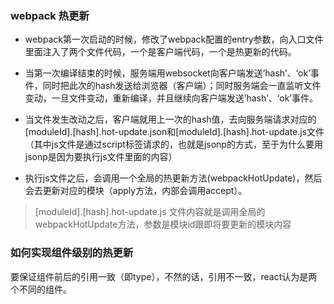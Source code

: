### webpack 热更新

- webpack第一次启动的时候，修改了webpack配置的entry参数，向入口文件里面注入了两个文件代码，一个是客户端代码，一个是热更新的代码。

- 当第一次编译结束的时候，服务端用websocket向客户端发送’hash’、‘ok’事件，同时把此次的hash发送给浏览器（客户端）；同时服务端会一直监听文件变动，一旦文件变动，重新编译，并且继续向客户端发送’hash’、‘ok’事件。

- 当文件发生改动之后，客户端就用上一次的hash值，去向服务端请求对应的[moduleId].[hash].hot-update.json和[moduleId].[hash].hot-update.js文件（其中js文件是通过script标签请求的，也就是jsonp的方式，至于为什么要用jsonp是因为要执行js文件里面的内容）

- 执行js文件之后，会调用一个全局的热更新方法(webpackHotUpdate)，然后会去更新对应的模块（apply方法，内部会调用accept）。

> [moduleId].[hash].hot-update.js 文件内容就是调用全局的webpackHotUpdate方法，参数是模块id跟即将要更新的模块内容


### 如何实现组件级别的热更新

要保证组件前后的引用一致（即type），不然的话，引用不一致，react认为是两个不同的组件。



